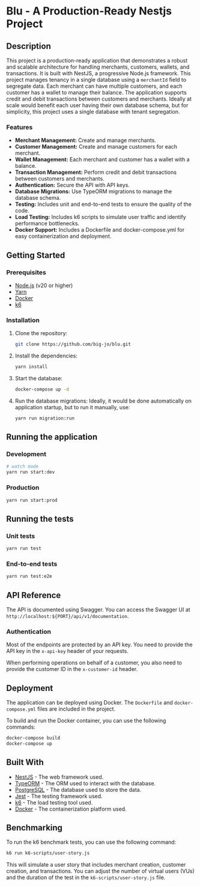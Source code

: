 # Blu - A Production-Ready Nestjs Project

## Description

This project is a production-ready application that demonstrates a robust and scalable architecture for handling merchants, customers, wallets, and transactions. It is built with NestJS, a progressive Node.js framework.
This project manages tenancy in a single database using a `merchantId` field to segregate data. Each merchant can have multiple customers, and each customer has a wallet to manage their balance. The application supports credit and debit transactions between customers and merchants.
Ideally at scale would benefit each user having their own database schema, but for simplicity, this project uses a single database with tenant segregation.

### Features
*   **Merchant Management:** Create and manage merchants.
*   **Customer Management:** Create and manage customers for each merchant.
*   **Wallet Management:** Each merchant and customer has a wallet with a balance.
*   **Transaction Management:** Perform credit and debit transactions between customers and merchants.
*   **Authentication:** Secure the API with API keys.
*   **Database Migrations:** Use TypeORM migrations to manage the database schema.
*   **Testing:** Includes unit and end-to-end tests to ensure the quality of the code.
*   **Load Testing:** Includes k6 scripts to simulate user traffic and identify performance bottlenecks.
*   **Docker Support:** Includes a Dockerfile and docker-compose.yml for easy containerization and deployment.

## Getting Started

### Prerequisites

*   [Node.js](https://nodejs.org/en/) (v20 or higher)
*   [Yarn](https://yarnpkg.com/)
*   [Docker](https://www.docker.com/)
*   [k6](https://k6.io/docs/getting-started/installation/)

### Installation

1.  Clone the repository:

    ```bash
    git clone https://github.com/big-jo/blu.git
    ```

2.  Install the dependencies:

    ```bash
    yarn install
    ```

3.  Start the database:

    ```bash
    docker-compose up -d
    ```

4.  Run the database migrations:
    Ideally, it would be done automatically on application startup, but to run it manually, use:

    ```bash
    yarn run migration:run
    ```

## Running the application

### Development

```bash
# watch mode
yarn run start:dev
```

### Production

```bash
yarn run start:prod
```

## Running the tests

### Unit tests

```bash
yarn run test
```

### End-to-end tests

```bash
yarn run test:e2e
```

## API Reference

The API is documented using Swagger. You can access the Swagger UI at `http://localhost:${PORT}/api/v1/documentation`.

### Authentication

Most of the endpoints are protected by an API key. You need to provide the API key in the `x-api-key` header of your requests.

When performing operations on behalf of a customer, you also need to provide the customer ID in the `x-customer-id` header.

## Deployment

The application can be deployed using Docker. The `Dockerfile` and `docker-compose.yml` files are included in the project.

To build and run the Docker container, you can use the following commands:

```bash
docker-compose build
docker-compose up
```

## Built With

*   [NestJS](https://nestjs.com/) - The web framework used.
*   [TypeORM](https://typeorm.io/) - The ORM used to interact with the database.
*   [PostgreSQL](https://www.postgresql.org/) - The database used to store the data.
*   [Jest](https://jestjs.io/) - The testing framework used.
*   [k6](https://k6.io/) - The load testing tool used.
*   [Docker](https://www.docker.com/) - The containerization platform used.

## Benchmarking

To run the k6 benchmark tests, you can use the following command:

```bash
k6 run k6-scripts/user-story.js
```

This will simulate a user story that includes merchant creation, customer creation, and transactions. You can adjust the number of virtual users (VUs) and the duration of the test in the `k6-scripts/user-story.js` file.
